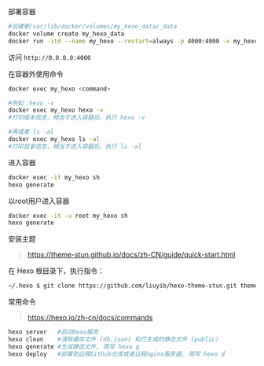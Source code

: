 部署容器
```bash
#创建卷/var/lib/docker/volumes/my_hexo_data/_data
docker volume create my_hexo_data
docker run -itd --name my_hexo --restart=always -p 4000:4000 -v my_hexo_data:/home/hexo/.hexo 你的hexo镜像源
```
访问 `http://0.0.0.0:4000`

在容器外使用命令
```bash
docker exec my_hexo <command>

#例如：hexo -v
docker exec my_hexo hexo -v
#打印版本信息，相当于进入容器后，执行 hexo -v

#再或者 ls -al
docker exec my_hexo ls -al
#打印目录信息，相当于进入容器后，执行 ls -al
```

进入容器
```bash
docker exec -it my_hexo sh
hexo generate
```

以root用户进入容器
```bash
docker exec -it -u root my_hexo sh
hexo generate
```
安装主题
> https://theme-stun.github.io/docs/zh-CN/guide/quick-start.html

在 Hexo 根目录下，执行指令：
```sh
~/.hexo $ git clone https://github.com/liuyib/hexo-theme-stun.git themes/stun
```

常用命令
> https://hexo.io/zh-cn/docs/commands
```bash
hexo server   #启动hexo服务
hexo clean    #清除缓存文件 (db.json) 和已生成的静态文件 (public)
hexo generate #生成静态文件, 简写 hexo g
hexo deploy   #部署到远程Github仓库或者远程nginx服务器, 简写 hexo d
```
